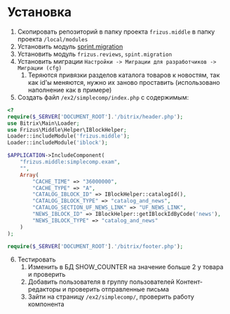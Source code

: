 # Установка

1. Скопировать репозиторий в папку проекта `frizus.middle` в папку проекта `/local/modules`
2. Установить модуль [sprint.migration](https://github.com/andreyryabin/sprint.migration)
3. Установить модуль `frizus.reviews`, `spint.migration`
4. Установить миграции `Настройки -> Миграции для разработчиков -> Миграции (cfg)`
   1. Теряются привязки разделов каталога товаров к новостям, так как id'ы меняются, нужно их заново проставить (использовано наполнение как в примере)
5. Создать файл `/ex2/simplecomp/index.php` с содержимым:
```php
<?
require($_SERVER['DOCUMENT_ROOT'].'/bitrix/header.php');
use Bitrix\Main\Loader;
use Frizus\Middle\Helper\IBlockHelper;
Loader::includeModule('frizus.middle');
Loader::includeModule('iblock');

$APPLICATION->IncludeComponent(
	"frizus.middle:simplecomp.exam",
	"",
	Array(
		"CACHE_TIME" => "36000000",
		"CACHE_TYPE" => "A",
		"CATALOG_IBLOCK_ID" => IBlockHelper::catalogId(),
		"CATALOG_IBLOCK_TYPE" => "catalog_and_news",
		"CATALOG_SECTION_UF_NEWS_LINK" => "UF_NEWS_LINK",
		"NEWS_IBLOCK_ID" => IBlockHelper::getIBlockIdByCode('news'),
		"NEWS_IBLOCK_TYPE" => "catalog_and_news"
	)
);

require($_SERVER['DOCUMENT_ROOT'].'/bitrix/footer.php');
```
6. Тестировать
   1. Изменить в БД SHOW_COUNTER на значение больше 2 у товара и проверить
   2. Добавить пользователя в группу пользователей Контент-редакторы и проверить отправленные письма
   3. Зайти на страницу `/ex2/simplecomp/`, проверить работу компонента
